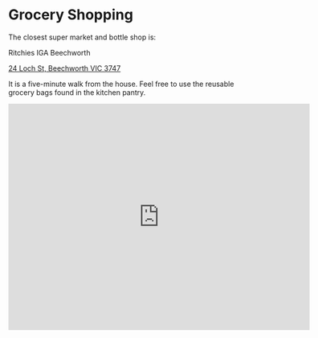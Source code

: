 # Grocery Shopping

The closest super market and bottle shop is:

Ritchies IGA Beechworth

<a target="_blank" href="https://g.page/RitchiesBeechworth?share">24 Loch St, Beechworth VIC 3747</a>

It is a five-minute walk from the house. Feel free to use the reusable grocery bags found in the kitchen pantry.

<iframe src="https://www.google.com/maps/embed?pb=!1m28!1m12!1m3!1d1606.5081682491032!2d146.68413030831266!3d-36.36038318501619!2m3!1f0!2f0!3f0!3m2!1i1024!2i768!4f13.1!4m13!3e2!4m5!1s0x6b26b172be0005b3%3A0x41ac48be5b018b7c!2s37%20High%20Street%2C%20Beechworth%20VIC!3m2!1d-36.3614962!2d146.6861576!4m5!1s0x6b26b1726c3444fd%3A0x780a399504f7e458!2sRitchies%20IGA%20Beechworth%2C%2024%20Loch%20St%2C%20Beechworth%20VIC%203747!3m2!1d-36.359088!2d146.685803!5e0!3m2!1sen!2sau!4v1645932157296!5m2!1sen!2sau" width="600" height="450" style="border:0;" allowfullscreen="" loading="lazy"></iframe>

